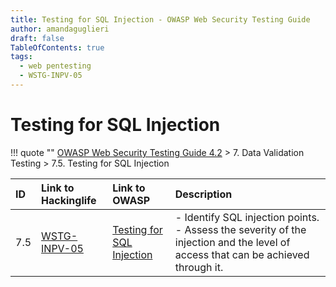 ```yaml
---
title: Testing for SQL Injection - OWASP Web Security Testing Guide 
author: amandaguglieri
draft: false
TableOfContents: true
tags:
  - web pentesting
  - WSTG-INPV-05
---
```




# Testing for SQL Injection

!!! quote ""
	[OWASP Web Security Testing Guide 4.2](index.md) > 7. Data Validation Testing > 7.5. Testing for SQL Injection

|ID|Link to Hackinglife|Link to OWASP|Description|
|:---|:---|:---|:---|
|7.5|[WSTG-INPV-05](WSTG-INPV-05.md)|[Testing for SQL Injection](https://owasp.org/www-project-web-security-testing-guide/latest/4-Web_Application_Security_Testing/07-Input_Validation_Testing/05-Testing_for_SQL_Injection)|- Identify SQL injection points.  - Assess the severity of the injection and the level of access that can be achieved through it.|
